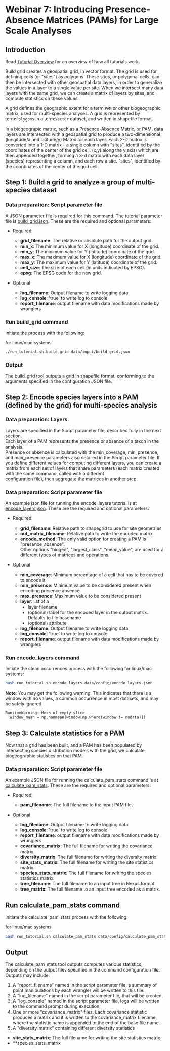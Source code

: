 # Webinar 7: Introducing Presence-Absence Matrices (PAMs) for Large Scale Analyses

## Introduction

Read [Tutorial Overview](../tutorial/w1_overview.md) for an overview of how all
tutorials work.

Build grid creates a geospatial grid, in vector format.  The grid is used for defining
cells (or "sites") as polygons.  These sites, or polygonal cells, can then be
intersected with other geospatial data layers, in order to generalize the values in a
layer to a single value per site.  When we intersect many data layers with the same
grid, we can create a matrix of layers by sites, and compute statistics on these values.

A grid defines the geographic extent for a term:`PAM` or other biogeographic matrix,
used for multi-species analyses. A grid is represented by term:`Polygon`s in a
term:`Vector` dataset, and written in shapefile format.

In a biogeograpic matrix, such as a Presence-Absence Matrix, or PAM, data layers are 
intersected with a geospatial grid to produce a two-dimensional (longitude/x and 
latitude/y) Matrix for each layer.  Each 2-D matrix is converted into a 1-D matrix - 
a single column with "sites", identified by the coordinates of the center of
the grid cell.
 (x,y) along the y axis) which are then appended together, 
forming a 3-d matrix with each data layer (species) representing a column, and each row 
a site. 
"sites", identified by the coordinates of the center of
the grid cell.

## Step 1: Build a grid to analyze a group of multi-species dataset

### Data preparation: Script parameter file

A JSON parameter file is required for this command.  The tutorial parameter file
is [build_grid.json](../../data/config/build_grid.json). These are the required and
optional parameters:

* Required:

  * **grid_filename**: The relative or absolute path for the output grid.
  * **min_x**: The minimum value for X (longitude) coordinate of the grid.
  * **min_y**: The minimum value for Y (latitude) coordinate of the grid.
  * **max_x**: The maximum value for X (longitude) coordinate of the grid.
  * **max_y**: The maximum value for Y (latitude) coordinate of the grid.
  * **cell_size**: The size of each cell (in units indicated by EPSG).
  * **epsg**: The EPSG code for the new grid.

* Optional 
  * **log_filename**: Output filename to write logging data
  * **log_console**: 'true' to write log to console
  * **report_filename**: output filename with data modifications made by wranglers

### Run build_grid command

Initiate the process with the following:

for linux/mac systems

```zsh
./run_tutorial.sh build_grid data/input/build_grid.json
```

### Output

The build_grid tool outputs a grid in shapefile format, conforming to the arguments
specified in the configuration JSON file.

## Step 2: Encode species layers into a PAM (defined by the grid) for multi-species analysis

### Data preparation: Layers

Layers are specified in the Script parameter file, described fully in the next section.  
Each layer of a PAM represents the presence or absence of a taxon in the analysis.  
Presence or absence is calculated with the min_coverage, min_presence, and  max_presence
parameters also detailed in the Script parameter file.  If you define different values
for computing different layers, you can create a matrix from each set of layers that
share parameters (each matrix created with the same command, called with a different  
configuration file), then aggregate the matrices in another step.  

### Data preparation: Script parameter file

An example json file for running the encode_layers tutorial is at
[encode_layers.json](../../data/config/encode_layers.json). These are the required 
and optional parameters:

* Required:
  * **grid_filename**: Relative path to shapegrid to use for site geometries
  * **out_matrix_filename**: Relative path to write the encoded matrix
  * **encode_method**: The only valid option for creating a PAM is "presence_absence".  
    Other options "biogeo", "largest_class", "mean_value", are used for a different 
    types of matrices and operations.

* Optional
  * **min_coverage**: Minimum percentage of a cell that has to be covered to encode it
  * **min_presence**: Minimum value to be considered present when encoding presence
    absence
  * **max_presence**: Maximum value to be considered present
  * **layer**: list of a
    * layer filename
    * (optional) label for the encoded layer in the output matrix. Defaults to file
        basename
    * (optional) attribute
  * **log_filename**: Output filename to write logging data
  * **log_console**: 'true' to write log to console
  * **report_filename**: output filename with data modifications made by wranglers

### Run encode_layers command

Initiate the clean occurrences process with the following for linux/mac systems:

```zsh
bash run_tutorial.sh encode_layers data/config/encode_layers.json
```

**Note**: You may get the following warning.  This indicates that there is a window with no
values, a common occurrence in most datasets, and may be safely ignored.

```commandline
RuntimeWarning: Mean of empty slice
  window_mean = np.nanmean(window[np.where(window != nodata)])
```

## Step 3: Calculate statistics for a PAM

Now that a grid has been built, and a PAM has been populated by intersecting species
distribution models with the grid, we calculate biogeographic statistics on that PAM.

### Data preparation: Script parameter file

An example JSON file for running the calculate_pam_stats command is at
[calculate_pam_stats](../../data/config/calculate_pam_stats.json). These are the 
required and optional parameters:

* Required:
  * **pam_filename**: The full filename to the input PAM file.

* Optional 
  * **log_filename**: Output filename to write logging data
  * **log_console**: 'true' to write log to console
  * **report_filename**: output filename with data modifications made by wranglers
  * **covariance_matrix**: The full filename for writing the covariance matrix.
  * **diversity_matrix**: The full filename for writing the diversity matrix.
  * **site_stats_matrix**: The full filename for writing the site statistics matrix.
  * **species_stats_matrix**: The full filename for writing the species statistics 
    matrix.
  * **tree_filename**: The full filename to an input tree in Nexus format.
  * **tree_matrix**: The full filename to an input tree encoded as a matrix.

## Run calculate_pam_stats command

Initiate the calculate_pam_stats process with the following:

for linux/mac systems

```zsh
bash run_tutorial.sh calculate_pam_stats data/config/calculate_pam_stats.json
```

## Output

The calculate_pam_stats tool outputs computes various statistics, depending on the 
output files specified in the command configuration file.  Outputs may include:

1. A "report_filename" named in the script parameter file, a summary of point
   manipulations by each wrangler will be written to this file. 
2. A "log_filename" named in the script parameter file, that will be created. 
3. A "log_console" named in the script parameter file, logs will be written to the
    command prompt during execution.
4. One or more "covariance_matrix" files.  Each covariance statistic produces a matrix
   and it is written to the covariance_matrix filename, where the statistic name is 
   appended to the end of the base file name.
5. A "diversity_matrix" containing different diversity statistics 
  * **site_stats_matrix**: The full filename for writing the site statistics matrix.
  * **species_stats_matrix
